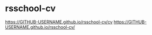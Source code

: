# rsschool-cv

https://GITHUB-USERNAME.github.io/rsschool-cv/cv
https://GITHUB-USERNAME.github.io/rsschool-cv/